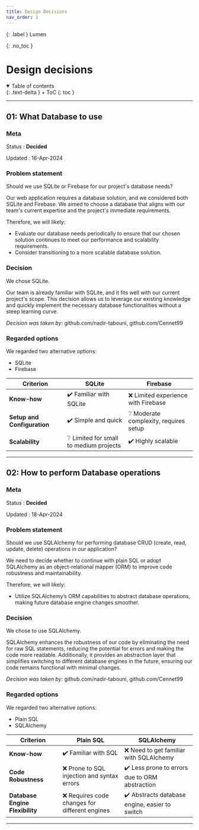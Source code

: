 ```yaml
---
title: Design Decisions
nav_order: 3
---
```


{: .label }
Lumen

{: .no_toc }
# Design decisions

<details open markdown="block">
{: .text-delta }
<summary>Table of contents</summary>
+ ToC
{: toc }
</details>


---

## 01: What Database to use

### Meta

Status
: **Decided**

Updated
: 16-Apr-2024

### Problem statement

Should we use SQLite or Firebase for our project's database needs?

Our web application requires a database solution, and we considered both SQLite and Firebase. 
We aimed to choose a database that aligns with our team's current expertise and the project's immediate requirements.

Therefore, we will likely:

+ Evaluate our database needs periodically to ensure that our chosen solution continues to meet our performance and scalability requirements.
+ Consider transitioning to a more scalable database solution.

### Decision

We chose SQLite.

Our team is already familiar with SQLite, and it fits well with our current project's scope. 
This decision allows us to leverage our existing knowledge and quickly implement the necessary database functionalities without a steep learning curve.

*Decision was taken by:* github.com/nadir-tabouni, github.com/Cennet99

### Regarded options

We regarded two alternative options:

+ SQLite
+ Firebase

| Criterion                   | SQLite                                   | Firebase                              |
|-----------------------------|------------------------------------------|---------------------------------------|
| **Know-how**                | ✔️ Familiar with SQLite                  | ❌ Limited experience with Firebase    |
| **Setup and Configuration** | ✔️ Simple and quick                      | ❔ Moderate complexity, requires setup |
| **Scalability**             | ❔ Limited for small to medium projects   | ✔️ Highly scalable                    |

---
## 02: How to perform Database operations

### Meta

Status
: **Decided**

Updated
: 18-Apr-2024

### Problem statement

Should we use SQLAlchemy for performing database CRUD (create, read, update, delete) operations in our application?

We need to decide whether to continue with plain SQL or adopt SQLAlchemy as an object-relational mapper (ORM) to improve code robustness and maintainability.

Therefore, we will likely:

+ Utilize SQLAlchemy’s ORM capabilities to abstract database operations, making future database engine changes smoother.

### Decision

We chose to use SQLAlchemy.

SQLAlchemy enhances the robustness of our code by eliminating the need for raw SQL statements, reducing the potential for errors and making the code more readable. 
Additionally, it provides an abstraction layer that simplifies switching to different database engines in the future, ensuring our code remains functional with minimal changes.

*Decision was taken by:* github.com/nadir-tabouni, github.com/Cennet99

### Regarded options

We regarded two alternative options:

+ Plain SQL
+ SQLAlchemy

| Criterion                       | Plain SQL                                     | SQLAlchemy                                     |
|---------------------------------|-----------------------------------------------|------------------------------------------------|
| **Know-how**                    | ✔️ Familiar with SQL                          | ❌ Need to get familiar with SQLAlchemy         |
| **Code Robustness**             | ❌ Prone to SQL injection and syntax errors    | ✔️ Less prone to errors due to ORM abstraction |
| **Database Engine Flexibility** | ❌ Requires code changes for different engines | ✔️ Abstracts database engine, easier to switch |

---



